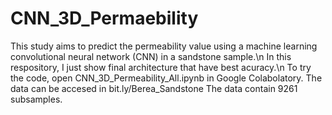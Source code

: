 # CNN_3D_Permaebility
This study aims to predict the permeability value using a machine learning convolutional neural network (CNN) in a sandstone sample.\n
In this respository, I just show final architecture that have best acuracy.\n
To try the code, open CNN_3D_Permeability_All.ipynb in Google Colabolatory.
The data can be accesed in bit.ly/Berea_Sandstone
The data contain 9261 subsamples.
